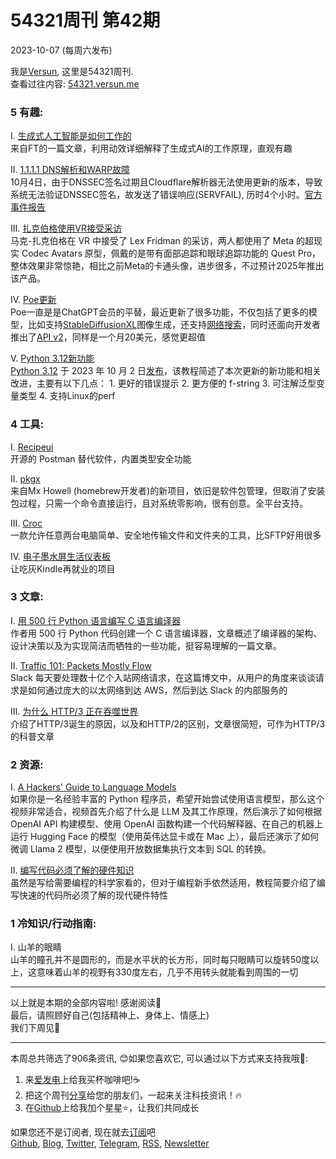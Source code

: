 # 54321周刊 第42期
2023-10-07 (每周六发布)

我是[Versun](https://notes.versun.me), 这里是54321周刊. \
查看过往内容: [54321.versun.me](https://54321.versun.me/)

### 5 有趣:
I. [生成式人工智能是如何工作的](https://ig.ft.com/generative-ai/)\
	来自FT的一篇文章，利用动效详细解释了生成式AI的工作原理，直观有趣

II. [1.1.1.1 DNS解析和WARP故障](https://www.cloudflarestatus.com/incidents/j3h00yhjyw6p)\
	10月4日，由于DNSSEC签名过期且Cloudflare解析器无法使用更新的版本，导致系统无法验证DNSSEC签名，故发送了错误响应(SERVFAIL), 历时4个小时。[官方事件报告](https://blog.cloudflare.com/1-1-1-1-lookup-failures-on-october-4th-2023/?utm_medium=organic_social&utm_source=twitter)

III. [扎克伯格使用VR接受采访](https://www.uploadvr.com/mark-zuckerberg-lex-fridman-interview-photorealistic-codec-avatars/)\
	马克-扎克伯格在 VR 中接受了 Lex Fridman 的采访，两人都使用了 Meta 的超现实 Codec Avatars 原型，佩戴的是带有面部追踪和眼球追踪功能的 Quest Pro，整体效果非常惊艳，相比之前Meta的卡通头像，进步很多，不过预计2025年推出该产品。

IV. [Poe更新](https://poe.com)\
	Poe一直是是ChatGPT会员的平替，最近更新了很多功能，不仅包括了更多的模型，比如支持[StableDiffusionXL](https://poe.com/StableDiffusionXL)图像生成，还支持[网络搜索](https://poe.com/Web-Search)，同时还面向开发者推出了[API v2](http://developer.poe.com/)，同样是一个月20美元，感觉更超值

V. [Python 3.12新功能](https://realpython.com/python312-new-features/)\
	[Python 3.12](https://www.python.org/downloads/release/python-3120/) 于 2023 年 10 月 2 日[发布](https://peps.python.org/pep-0693/)，该教程简述了本次更新的新功能和相关改进，主要有以下几点：
	1. 更好的错误提示
	2. 更方便的 f-string
	3. 可注解泛型变量类型
	4. 支持Linux的perf

### 4 工具:
I. [Recipeui](https://recipeui.com/)\
	开源的 Postman 替代软件，内置类型安全功能

II. [pkgx](https://pkgx.sh/)\
	来自Mx Howell (homebrew开发者)的新项目，依旧是软件包管理，但取消了安装包过程，只需一个命令直接运行，且对系统零影响，很有创意。全平台支持。

III. [Croc](https://github.com/schollz/croc)\
	一款允许任意两台电脑简单、安全地传输文件和文件夹的工具，比SFTP好用很多

IV. [电子墨水屏生活仪表板](https://github.com/davidhampgonsalves/life-dashboard)\
	让吃灰Kindle再就业的项目

### 3 文章:
I. [用 500 行 Python 语言编写 C 语言编译器](https://vgel.me/posts/c500/)\
	作者用 500 行 Python 代码创建一个 C 语言编译器，文章概述了编译器的架构、设计决策以及为实现简洁而牺牲的一些功能，挺容易理解的一篇文章。

II. [Traffic 101: Packets Mostly Flow](https://slack.engineering/traffic-101-packets-mostly-flow/)\
	Slack 每天要处理数十亿个入站网络请求，在这篇博文中，从用户的角度来谈谈请求是如何通过庞大的以太网络到达 AWS，然后到达 Slack 的内部服务的

III. [为什么 HTTP/3 正在吞噬世界](https://blog.apnic.net/2023/09/25/why-http-3-is-eating-the-world/)\
	介绍了HTTP/3诞生的原因，以及和HTTP/2的区别，文章很简短，可作为HTTP/3的科普文章

### 2 资源:
I. [ A Hackers' Guide to Language Models ](https://www.youtube.com/watch?v=jkrNMKz9pWU)\
	如果你是一名经验丰富的 Python 程序员，希望开始尝试使用语言模型，那么这个视频非常适合，视频首先介绍了什么是 LLM 及其工作原理，然后演示了如何根据 OpenAI API 构建模型、使用 OpenAI 函数构建一个代码解释器、在自己的机器上运行 Hugging Face 的模型（使用英伟达显卡或在 Mac 上），最后还演示了如何微调 Llama 2 模型，以便使用开放数据集执行文本到 SQL 的转换。

II. [编写代码必须了解的硬件知识](https://viralinstruction.com/posts/hardware/)\
	虽然是写给需要编程的科学家看的，但对于编程新手依然适用，教程简要介绍了编写快速的代码所必须了解的现代硬件特性

### 1 冷知识/行动指南:
I. 山羊的眼睛\
	山羊的瞳孔并不是圆形的，而是水平状的长方形，同时每只眼睛可以旋转50度以上，这意味着山羊的视野有330度左右，几乎不用转头就能看到周围的一切

---
以上就是本期的全部内容啦! 感谢阅读🥰\
最后，请照顾好自己(包括精神上、身体上、情感上)\
我们下周见👋

---
本周总共筛选了906条资讯, 😊如果您喜欢它, 可以通过以下方式来支持我哦🎉: 
1. 来[爱发电](https://afdian.net/a/versun)上给我买杯咖啡吧!☕ 
2. 把这个周刊[分享](https://54321.versun.me)给您的朋友们，一起来关注科技资讯！🔥 
3. 在[Github](https://github.com/versun/54321-Weekly)上给我加个星星⭐，让我们共同成长 

如果您还不是订阅者, 现在就去[订阅](https://54321.versun.me)吧\
[Github](https://github.com/versun/54321-Weekly), [Blog](https://notes.versun.me/), [Twitter](https://twitter.com/VersunPan), [Telegram](https://t.me/+0hAhZfrPJGo1YmI9), [RSS](https://54321.versun.me/feed), [Newsletter](https://54321.versun.me/)
